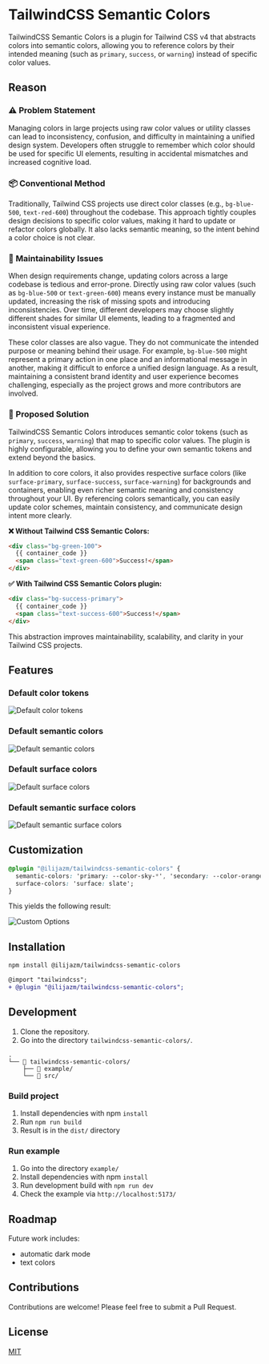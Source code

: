 # TailwindCSS Semantic Colors

TailwindCSS Semantic Colors is a plugin for Tailwind CSS v4 that abstracts colors into semantic colors, allowing you to reference colors by their intended meaning (such as `primary`, `success`, or `warning`) instead of specific color values.

## Reason

### ⚠️ Problem Statement

Managing colors in large projects using raw color values or utility classes can lead to inconsistency, confusion, and difficulty in maintaining a unified design system. Developers often struggle to remember which color should be used for specific UI elements, resulting in accidental mismatches and increased cognitive load.

### 📦 Conventional Method

Traditionally, Tailwind CSS projects use direct color classes (e.g., `bg-blue-500`, `text-red-600`) throughout the codebase. This approach tightly couples design decisions to specific color values, making it hard to update or refactor colors globally. It also lacks semantic meaning, so the intent behind a color choice is not clear.

### 🔧 Maintainability Issues

When design requirements change, updating colors across a large codebase is tedious and error-prone. Directly using raw color values (such as `bg-blue-500` or `text-green-600`) means every instance must be manually updated, increasing the risk of missing spots and introducing inconsistencies. Over time, different developers may choose slightly different shades for similar UI elements, leading to a fragmented and inconsistent visual experience.

These color classes are also vague. They do not communicate the intended purpose or meaning behind their usage. For example, `bg-blue-500` might represent a primary action in one place and an informational message in another, making it difficult to enforce a unified design language. As a result, maintaining a consistent brand identity and user experience becomes challenging, especially as the project grows and more contributors are involved.

### 🚀 Proposed Solution

TailwindCSS Semantic Colors introduces semantic color tokens (such as `primary`, `success`, `warning`) that map to specific color values. The plugin is highly configurable, allowing you to define your own semantic tokens and extend beyond the basics.

In addition to core colors, it also provides respective surface colors (like `surface-primary`, `surface-success`, `surface-warning`) for backgrounds and containers, enabling even richer semantic meaning and consistency throughout your UI. By referencing colors semantically, you can easily update color schemes, maintain consistency, and communicate design intent more clearly.

**❌ Without Tailwind CSS Semantic Colors:**

```html
<div class="bg-green-100">
  {{ container_code }}
  <span class="text-green-600">Success!</span>
</div>
```

**✅ With Tailwind CSS Semantic Colors plugin:**

```html
<div class="bg-success-primary">
  {{ container_code }}
  <span class="text-success-600">Success!</span>
</div>
```

This abstraction improves maintainability, scalability, and clarity in your Tailwind CSS projects.

## Features

### Default color tokens

![Default color tokens](docs/default_color_tokens.png)

### Default semantic colors

![Default semantic colors](docs/default_semantic_colors.png)

### Default surface colors

![Default surface colors](docs/default_surface_colors.png)

### Default semantic surface colors

![Default semantic surface colors](docs/default_semantic_surface_colors.png)

## Customization

```css
@plugin "@ilijazm/tailwindcss-semantic-colors" {
  semantic-colors: 'primary: --color-sky-*', 'secondary: --color-orange-*', 'info', 'success', 'warning', 'danger';
  surface-colors: 'surface: slate';
}
```

This yields the following result:

![Custom Options](docs/custom_options.png)

## Installation

```bash
npm install @ilijazm/tailwindcss-semantic-colors
```

```diff
@import "tailwindcss";
+ @plugin "@ilijazm/tailwindcss-semantic-colors";
```

## Development

1. Clone the repository.
1. Go into the directory `tailwindcss-semantic-colors/`.

```
.
└── 📁 tailwindcss-semantic-colors/
    ├── 📁 example/
    └── 📁 src/
```

### Build project

1. Install dependencies with npm `install`
1. Run `npm run build`
1. Result is in the `dist/` directory

### Run example

1. Go into the directory `example/`
1. Install dependencies with npm `install`
1. Run development build with `npm run dev`
1. Check the example via `http://localhost:5173/`

## Roadmap

Future work includes:

- automatic dark mode
- text colors

## Contributions

Contributions are welcome! Please feel free to submit a Pull Request.

## License

[MIT](../LICENSE)
